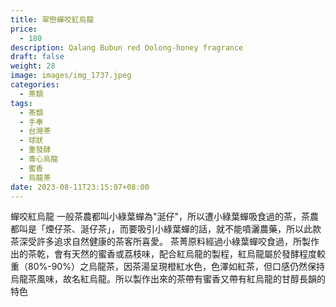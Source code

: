 ```yaml
---
title: 翠巒蟬咬紅烏龍
price:
  - 180
description: Qalang Bubun red Oolong-honey fragrance
draft: false
weight: 28
image: images/img_1737.jpeg
categories:
  - 茶類
tags:
  - 茶類
  - 手奉
  - 台灣茶
  - 球狀
  - 重發酵
  - 青心烏龍
  - 蜜香
  - 烏龍茶
date: 2023-08-11T23:15:07+08:00
---
```

蟬咬紅烏龍  一般茶農都叫小綠葉蟬為"涎仔"，所以遭小綠葉蟬吸食過的茶，茶農都叫是「煙仔茶、涎仔茶」，而要吸引小綠葉蟬的話，就不能噴灑農藥，所以此款茶深受許多追求自然健康的茶客所喜愛。 茶菁原料經過小綠葉蟬咬食過，所製作出的茶乾，會有天然的蜜香或荔枝味，配合紅烏龍的製程，紅烏龍屬於發酵程度較重（80%-90%）之烏龍茶，因茶湯呈現橙紅水色，色澤如紅茶，但口感仍然保持烏龍茶風味，故名紅烏龍。所以製作出來的茶帶有蜜香又帶有紅烏龍的甘醇長韻的特色